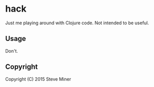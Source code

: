 # hack

Just me playing around with Clojure code.  Not intended to be useful.

## Usage

Don't.

## Copyright

Copyright (C) 2015 Steve Miner

